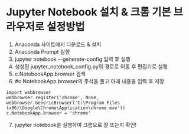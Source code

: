 # Jupyter Notebook 설치 & 크롬 기본 브라우저로 설정방법
1. Anaconda 사이트에서 다운로드 & 설치
2. Anaconda Prompt 실행
3. jupyter notebook --generate-config 입력 후 실행
4. 생성된 jupyter_notebook_config.py의 경로로 이동 후 편집기로 실행
5. c.NotebookApp.browser 검색
6. #c.NotebookApp.browser의 주석을 풀고 아래 내용을 입력 후 저장
```
import webbrowser
webbrowser.register('chrome', None, webbrowser.GenericBrowser('C:\Program Files (x86)\Google\Chrome\Application\chrome.exe'))
c.NotebookApp.browser = 'chrome'
```
7. jupyter notebook을 실행하여 크롬으로 잘 뜨는지 확인!




